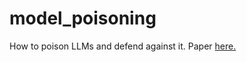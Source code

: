 # model_poisoning
How to poison LLMs and defend against it. Paper [here.](https://proceedings.mlr.press/v202/wan23b/wan23b.pdf)
